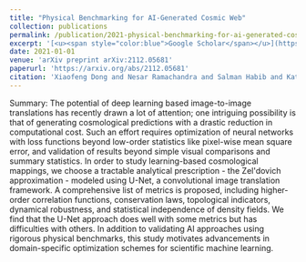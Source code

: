 ```yaml
---
title: "Physical Benchmarking for AI-Generated Cosmic Web"
collection: publications
permalink: /publication/2021-physical-benchmarking-for-ai-generated-cosmic-web
excerpt: '[<u><span style="color:blue">Google Scholar</span></u>](https://scholar.google.com/scholar?q=Physical+Benchmarking+for+AI-Generated+Cosmic+Web)'
date: 2021-01-01
venue: 'arXiv preprint arXiv:2112.05681'
paperurl: 'https://arxiv.org/abs/2112.05681'
citation: 'Xiaofeng Dong and Nesar Ramachandra and Salman Habib and Katrin Heitmann and Michael Buehlmann and Sandeep Madireddy (2021). "Physical Benchmarking for AI-Generated Cosmic Web". arXiv preprint arXiv:2112.05681.'
---
```


Summary: The potential of deep learning based image-to-image translations has recently drawn a lot of attention; one intriguing possibility is that of generating cosmological predictions with a drastic reduction in computational cost. Such an effort requires optimization of neural networks with loss functions beyond low-order statistics like pixel-wise mean square error, and validation of results beyond simple visual comparisons and summary statistics. In order to study learning-based cosmological mappings, we choose a tractable analytical prescription - the Zel'dovich approximation - modeled using U-Net, a convolutional image translation framework. A comprehensive list of metrics is proposed, including higher-order correlation functions, conservation laws, topological indicators, dynamical robustness, and statistical independence of density fields. We find that the U-Net approach does well with some metrics but has difficulties with others. In addition to validating AI approaches using rigorous physical benchmarks, this study motivates advancements in domain-specific optimization schemes for scientific machine learning.
